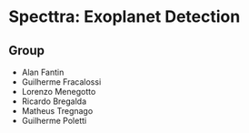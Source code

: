 # Specttra: Exoplanet Detection

## Group

- Alan Fantin
- Guilherme Fracalossi
- Lorenzo Menegotto
- Ricardo Bregalda
- Matheus Tregnago
- Guilherme Poletti